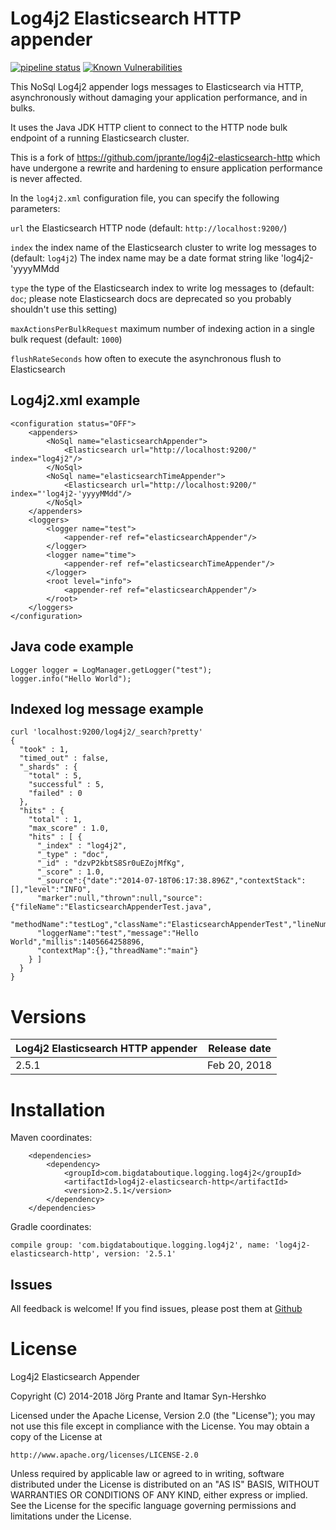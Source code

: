 # Log4j2 Elasticsearch HTTP appender

<a href="https://gitlab.com/synhershko/log4j2-elasticsearch-http/commits/master"><img alt="pipeline status" src="https://gitlab.com/synhershko/log4j2-elasticsearch-http/badges/master/pipeline.svg" /></a> <a href="https://snyk.io/test/github/BigDataBoutique/log4j2-elasticsearch-http"><img src="https://snyk.io/test/github/BigDataBoutique/log4j2-elasticsearch-http/badge.svg" alt="Known Vulnerabilities" data-canonical-src="https://snyk.io/test/github/BigDataBoutique/log4j2-elasticsearch-http" style="max-width:100%;"/></a>

This NoSql Log4j2 appender logs messages to Elasticsearch via HTTP, asynchronously without damaging your application performance, and in bulks. 

It uses the Java JDK HTTP client to connect to the HTTP node bulk endpoint of a running Elasticsearch cluster.

This is a fork of https://github.com/jprante/log4j2-elasticsearch-http which have undergone a rewrite and hardening to ensure application performance is never affected.  

In the `log4j2.xml` configuration file, you can specify the following parameters:

`url` the Elasticsearch HTTP node (default: `http://localhost:9200/`)

`index` the index name of the Elasticsearch cluster to write log messages to (default: `log4j2`)
The index name may be a date format string like 'log4j2-'yyyyMMdd

`type` the type of the Elasticsearch index to write log messages to (default: `doc`; please note Elasticsearch docs are deprecated so you probably shouldn't use this setting)

`maxActionsPerBulkRequest` maximum number of indexing action in a single bulk request (default: `1000`)

`flushRateSeconds` how often to execute the asynchronous flush to Elasticsearch

## Log4j2.xml example

    <configuration status="OFF">
        <appenders>
            <NoSql name="elasticsearchAppender">
                <Elasticsearch url="http://localhost:9200/" index="log4j2"/>
            </NoSql>
            <NoSql name="elasticsearchTimeAppender">
                <Elasticsearch url="http://localhost:9200/" index="'log4j2-'yyyyMMdd"/>
            </NoSql>
        </appenders>
        <loggers>
            <logger name="test">
                <appender-ref ref="elasticsearchAppender"/>
            </logger>
            <logger name="time">
                <appender-ref ref="elasticsearchTimeAppender"/>
            </logger>
            <root level="info">
                <appender-ref ref="elasticsearchAppender"/>
            </root>
        </loggers>
    </configuration>

## Java code example

    Logger logger = LogManager.getLogger("test");
    logger.info("Hello World");

## Indexed log message example

    curl 'localhost:9200/log4j2/_search?pretty'
    {
      "took" : 1,
      "timed_out" : false,
      "_shards" : {
        "total" : 5,
        "successful" : 5,
        "failed" : 0
      },
      "hits" : {
        "total" : 1,
        "max_score" : 1.0,
        "hits" : [ {
          "_index" : "log4j2",
          "_type" : "doc",
          "_id" : "dzvP2kbtS8Sr0uEZojMfKg",
          "_score" : 1.0,
          "_source":{"date":"2014-07-18T06:17:38.896Z","contextStack":[],"level":"INFO",
          "marker":null,"thrown":null,"source":{"fileName":"ElasticsearchAppenderTest.java",
          "methodName":"testLog","className":"ElasticsearchAppenderTest","lineNumber":11},
          "loggerName":"test","message":"Hello World","millis":1405664258896,
          "contextMap":{},"threadName":"main"}
        } ]
      }
    }    


# Versions

| Log4j2 Elasticsearch HTTP appender   | Release date |
| -------------------------------------| -------------|
| 2.5.1                                | Feb 20, 2018 |


# Installation

Maven coordinates:
    
        <dependencies>
            <dependency>
                <groupId>com.bigdataboutique.logging.log4j2</groupId>
                <artifactId>log4j2-elasticsearch-http</artifactId>
                <version>2.5.1</version>
            </dependency>
        </dependencies>

Gradle coordinates:

    compile group: 'com.bigdataboutique.logging.log4j2', name: 'log4j2-elasticsearch-http', version: '2.5.1'

## Issues

All feedback is welcome! If you find issues, please post them at [Github](https://github.com/BigDataBoutique/log4j2-elasticsearch-http/issues)

# License

Log4j2 Elasticsearch Appender

Copyright (C) 2014-2018 Jörg Prante and Itamar Syn-Hershko

Licensed under the Apache License, Version 2.0 (the "License");
you may not use this file except in compliance with the License.
You may obtain a copy of the License at

    http://www.apache.org/licenses/LICENSE-2.0

Unless required by applicable law or agreed to in writing, software
distributed under the License is distributed on an "AS IS" BASIS,
WITHOUT WARRANTIES OR CONDITIONS OF ANY KIND, either express or implied.
See the License for the specific language governing permissions and
limitations under the License.

